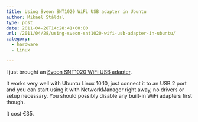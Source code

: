 ```yaml
---
title: Using Sveon SNT1020 WiFi USB adapter in Ubuntu
author: Mikael Ståldal
type: post
date: 2011-04-28T14:28:41+00:00
url: /2011/04/28/using-sveon-snt1020-wifi-usb-adapter-in-ubuntu/
category:
  - hardware
  - Linux

---
```

I just brought an [Sveon SNT1020 WiFi USB adapter][1].

It works very well with Ubuntu Linux 10.10, just connect it to an USB 2 port and you can start using it with NetworkManager right away, no drivers or setup necessary. You should possibly disable any built-in WiFi adapters first though.

It cost €35.

 [1]: http://www.sveon.com/fichaSNT1020.html